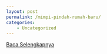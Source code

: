 ```yaml
---
layout: post
permalink: /mimpi-pindah-rumah-baru/
categories:
    - Uncategorized
---
```


[Baca Selengkapnya](/08)